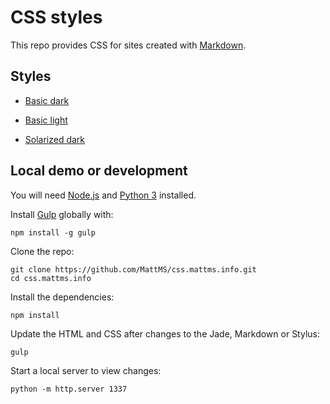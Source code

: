 # CSS styles

This repo provides CSS for sites created with
[Markdown](http://daringfireball.net/projects/markdown/).


## Styles

- [Basic dark](/basic/dark/)

- [Basic light](/basic/light/)

- [Solarized dark](/solarized/dark/)


## Local demo or development

You will need [Node.js](http://nodejs.org/) and
[Python 3](https://www.python.org/) installed.

Install [Gulp](http://gulpjs.com/) globally with:

	npm install -g gulp

Clone the repo:

	git clone https://github.com/MattMS/css.mattms.info.git
	cd css.mattms.info

Install the dependencies:

	npm install

Update the HTML and CSS after changes to the Jade, Markdown or Stylus:

	gulp

Start a local server to view changes:

	python -m http.server 1337
